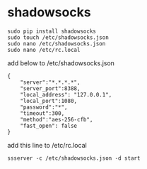 # shadowsocks

```
sudo pip install shadowsocks
sudo touch /etc/shadowsocks.json
sudo nano /etc/shadowsocks.json
sudo nano /etc/rc.local
```

add below to /etc/shadowsocks.json

```
{
    "server":"*.*.*.*",
    "server_port":8388,
    "local_address": "127.0.0.1",
    "local_port":1080,
    "password":"*",
    "timeout":300,
    "method":"aes-256-cfb",
    "fast_open": false
}
```

add this line to /etc/rc.local
```
ssserver -c /etc/shadowsocks.json -d start
```

